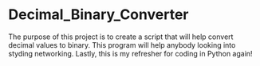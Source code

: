 # Decimal_Binary_Converter

The purpose of this project is to create a script that will help convert decimal values to binary. 
This program will help anybody looking into styding networking. 
Lastly, this is my refresher for coding in Python again! 
